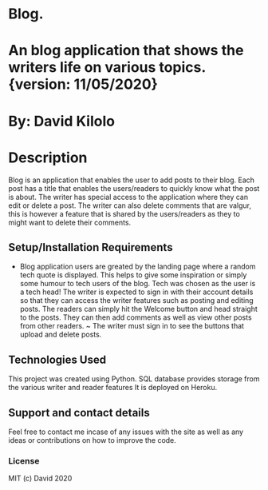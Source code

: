 # Blog.
# An blog application that shows the writers life on various topics. {version: 11/05/2020}
# By: David Kilolo
# Description
Blog is an application that enables the user to add posts to their blog. Each post has a title that enables the users/readers to quickly know what the post is about. The writer has special access to the application where they can edit or delete a post. The writer can also delete comments that are valgur, this is however a feature that is shared by the users/readers as they to might want to delete their comments.
## Setup/Installation Requirements
* Blog application users are greated by the landing page where a random tech quote is displayed. This helps to give some inspiration or simply some humour to tech users of the blog. Tech was chosen as the user is a tech head!
The writer is expected to sign in with their account details so that they can access the writer features such as posting and editing posts.
The readers can simply hit the Welcome button and head straight to the posts. They can then add comments as well as view other posts from other readers.
~ The writer must sign in to see the buttons that upload and delete posts.
## Technologies Used
This project was created using Python.
SQL database provides storage from the various writer and reader features
It is deployed on Heroku.
## Support and contact details
Feel free to contact me incase of any issues with the site as well as any ideas or contributions on how to improve the code.
### License
MIT (c) David 2020